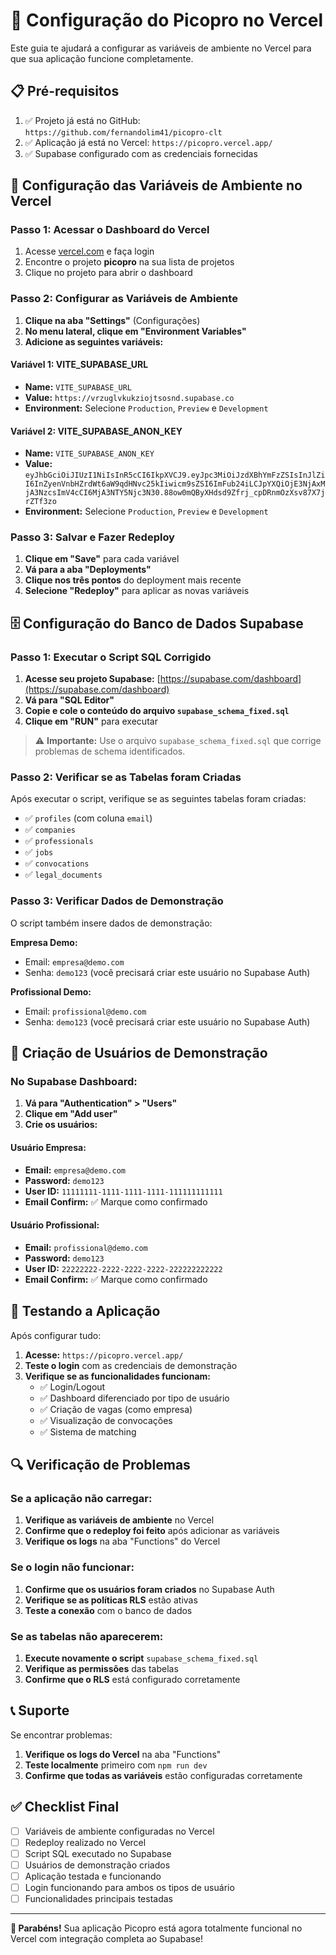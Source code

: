 # 🚀 Configuração do Picopro no Vercel

Este guia te ajudará a configurar as variáveis de ambiente no Vercel para que sua aplicação funcione completamente.

## 📋 Pré-requisitos

1. ✅ Projeto já está no GitHub: `https://github.com/fernandolim41/picopro-clt`
2. ✅ Aplicação já está no Vercel: `https://picopro.vercel.app/`
3. ✅ Supabase configurado com as credenciais fornecidas

## 🔧 Configuração das Variáveis de Ambiente no Vercel

### Passo 1: Acessar o Dashboard do Vercel

1. Acesse [vercel.com](https://vercel.com) e faça login
2. Encontre o projeto **picopro** na sua lista de projetos
3. Clique no projeto para abrir o dashboard

### Passo 2: Configurar as Variáveis de Ambiente

1. **Clique na aba "Settings"** (Configurações)
2. **No menu lateral, clique em "Environment Variables"**
3. **Adicione as seguintes variáveis:**

#### Variável 1: VITE_SUPABASE_URL
- **Name:** `VITE_SUPABASE_URL`
- **Value:** `https://vrzuglvkukziojtsosnd.supabase.co`
- **Environment:** Selecione `Production`, `Preview` e `Development`

#### Variável 2: VITE_SUPABASE_ANON_KEY
- **Name:** `VITE_SUPABASE_ANON_KEY`
- **Value:** `eyJhbGciOiJIUzI1NiIsInR5cCI6IkpXVCJ9.eyJpc3MiOiJzdXBhYmFzZSIsInJlZiI6InZyenVnbHZrdWt6aW9qdHNvc25kIiwicm9sZSI6ImFub24iLCJpYXQiOjE3NjAxMjA3NzcsImV4cCI6MjA3NTY5Njc3N30.88ow0mQByXHdsd9Zfrj_cpDRnmOzXsv87X7jrZTf3zo`
- **Environment:** Selecione `Production`, `Preview` e `Development`

### Passo 3: Salvar e Fazer Redeploy

1. **Clique em "Save"** para cada variável
2. **Vá para a aba "Deployments"**
3. **Clique nos três pontos** do deployment mais recente
4. **Selecione "Redeploy"** para aplicar as novas variáveis

## 🗄️ Configuração do Banco de Dados Supabase

### Passo 1: Executar o Script SQL Corrigido

1. **Acesse seu projeto Supabase:** [https://supabase.com/dashboard](https://supabase.com/dashboard)
2. **Vá para "SQL Editor"**
3. **Copie e cole o conteúdo do arquivo `supabase_schema_fixed.sql`**
4. **Clique em "RUN"** para executar

> ⚠️ **Importante:** Use o arquivo `supabase_schema_fixed.sql` que corrige problemas de schema identificados.

### Passo 2: Verificar se as Tabelas foram Criadas

Após executar o script, verifique se as seguintes tabelas foram criadas:

- ✅ `profiles` (com coluna `email`)
- ✅ `companies`
- ✅ `professionals`
- ✅ `jobs`
- ✅ `convocations`
- ✅ `legal_documents`

### Passo 3: Verificar Dados de Demonstração

O script também insere dados de demonstração:

**Empresa Demo:**
- Email: `empresa@demo.com`
- Senha: `demo123` (você precisará criar este usuário no Supabase Auth)

**Profissional Demo:**
- Email: `profissional@demo.com`
- Senha: `demo123` (você precisará criar este usuário no Supabase Auth)

## 👥 Criação de Usuários de Demonstração

### No Supabase Dashboard:

1. **Vá para "Authentication" > "Users"**
2. **Clique em "Add user"**
3. **Crie os usuários:**

#### Usuário Empresa:
- **Email:** `empresa@demo.com`
- **Password:** `demo123`
- **User ID:** `11111111-1111-1111-1111-111111111111`
- **Email Confirm:** ✅ Marque como confirmado

#### Usuário Profissional:
- **Email:** `profissional@demo.com`
- **Password:** `demo123`
- **User ID:** `22222222-2222-2222-2222-222222222222`
- **Email Confirm:** ✅ Marque como confirmado

## 🧪 Testando a Aplicação

Após configurar tudo:

1. **Acesse:** `https://picopro.vercel.app/`
2. **Teste o login** com as credenciais de demonstração
3. **Verifique se as funcionalidades funcionam:**
   - ✅ Login/Logout
   - ✅ Dashboard diferenciado por tipo de usuário
   - ✅ Criação de vagas (como empresa)
   - ✅ Visualização de convocações
   - ✅ Sistema de matching

## 🔍 Verificação de Problemas

### Se a aplicação não carregar:

1. **Verifique as variáveis de ambiente** no Vercel
2. **Confirme que o redeploy foi feito** após adicionar as variáveis
3. **Verifique os logs** na aba "Functions" do Vercel

### Se o login não funcionar:

1. **Confirme que os usuários foram criados** no Supabase Auth
2. **Verifique se as políticas RLS** estão ativas
3. **Teste a conexão** com o banco de dados

### Se as tabelas não aparecerem:

1. **Execute novamente o script** `supabase_schema_fixed.sql`
2. **Verifique as permissões** das tabelas
3. **Confirme que o RLS** está configurado corretamente

## 📞 Suporte

Se encontrar problemas:

1. **Verifique os logs do Vercel** na aba "Functions"
2. **Teste localmente** primeiro com `npm run dev`
3. **Confirme que todas as variáveis** estão configuradas corretamente

## ✅ Checklist Final

- [ ] Variáveis de ambiente configuradas no Vercel
- [ ] Redeploy realizado no Vercel
- [ ] Script SQL executado no Supabase
- [ ] Usuários de demonstração criados
- [ ] Aplicação testada e funcionando
- [ ] Login funcionando para ambos os tipos de usuário
- [ ] Funcionalidades principais testadas

---

**🎉 Parabéns!** Sua aplicação Picopro está agora totalmente funcional no Vercel com integração completa ao Supabase!
